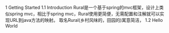 1 Getting Started
	1.1 Introduction
	Rural是一个基于spring的mvc框架，设计上类似spring mvc，相比于spring mvc，Rural使用更简便，无需配置和注解就可以实现URL到java方法的映射。
	取名Rural(乡村风味的，田园的)寓意简洁，
	1.2 Hello World
